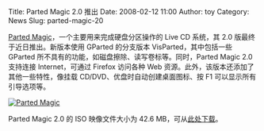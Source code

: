 Title: Parted Magic 2.0 推出
Date: 2008-02-12 11:00
Author: toy
Category: News
Slug: parted-magic-20

[Parted
Magic](http://linuxtoy.org/archives/parted-magic.html)，一个主要用来完成硬盘分区操作的
Live CD 系统，其 2.0 版最终于近日推出。新版本使用 GParted 的分支版本
VisParted，其中包括一些 GParted
所不具有的功能，如磁盘擦除、读写卷标等。同时，Parted Magic 2.0 支持连接
Internet，可通过 Firefox 访问各种 Web
资源。此外，该版本还添加了其他一些特性，像挂载
CD/DVD、优盘时自动创建桌面图标、按 F1 可以显示所有引导选项等。

[![Parted
Magic](http://i.linuxtoy.org/i/2008/02/partitioning-thumb.jpeg)](http://i.linuxtoy.org/i/2008/02/partitioning.jpeg)

Parted Magic 2.0 的 ISO 映像文件大小为 42.6
MB，可从[此处下载](http://partedmagic.com/downloads/stable/)。
